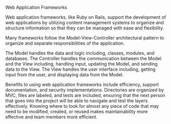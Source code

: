 Web Application Frameworks

Web application frameworks, like Ruby on Rails, support the development of web applications by utilizing content management systems to organize and structure information so that they can be managed with ease and flexibility.

Many frameworks follow the Model-View-Controller architectural pattern to organize and separate responsibilities of the application. 

The Model handles the data and logic including, classes, modules, and databases. The Controller handles the communication between the Model and the View including, handling input, updating the Model, and sending data to the View. The View handles the user interface including, getting input from the user, and displaying data from the Model.

Benefits to using web application frameworks include efficiency, support documentation, and security implementations. Directories are organized by MVC, files are labeled, and tests are included, ensuring that the next person that goes into the project will be able to navigate and test the layers effectively. Knowing where to look for almost any piece of code that may need to be modified, created, or reused makes maintainability more effective and team members more efficient. 

